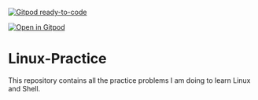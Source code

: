 [![Gitpod ready-to-code](https://img.shields.io/badge/Gitpod-ready--to--code-blue?logo=gitpod)](https://gitpod.io/#https://github.com/7Ragnarok7/Linux-Practice)

[![Open in Gitpod](https://gitpod.io/button/open-in-gitpod.svg)](https://gitpod.io/#https://github.com/7Ragnarok7/Linux-Practice)

# Linux-Practice
This repository contains all the practice problems I am doing to learn Linux and Shell.
